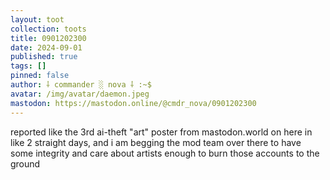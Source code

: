 ```yaml
---
layout: toot
collection: toots
title: 0901202300
date: 2024-09-01
published: true
tags: []
pinned: false
author: ⸸ commander ░ nova ⸸ :~$
avatar: /img/avatar/daemon.jpeg
mastodon: https://mastodon.online/@cmdr_nova/0901202300
---
```


reported like the 3rd ai-theft "art" poster from mastodon.world on here in like 2 straight days, and i am begging the mod team over there to have some integrity and care about artists enough to burn those accounts to the ground

